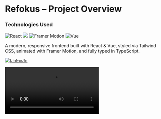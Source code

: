 # Refokus – Project Overview

<h3>Technologies Used</h3>

<div>
  <img alt="React" src="https://img.shields.io/badge/React-4c84f3?style=for-the-badge&logo=react&logoColor=white">
  <img src="https://img.shields.io/badge/-Tailwind-38B2AC?style=for-the-badge&logo=tailwind-css&logoColor=white" />
  <img alt="Framer Motion" src="https://img.shields.io/badge/Framer%20Motion-0055FF?style=for-the-badge&logo=framer&logoColor=white">
  <img alt="Vue" src="https://img.shields.io/badge/Vue.js-4FC08D?style=for-the-badge&logo=vue.js&logoColor=white">
</div>

A modern, responsive frontend built with React & Vue, styled via Tailwind CSS, animated with Framer Motion, and fully typed in TypeScript.

<a href="https://www.linkedin.com/in/prince-chouhan-040552276/" target="_blank">
  <img alt="LinkedIn" src="https://img.shields.io/badge/LinkedIn-0077B5?style=for-the-badge&logo=linkedin&logoColor=white">
</a>

<video src="public/Refokus.mp4" controls></video>
